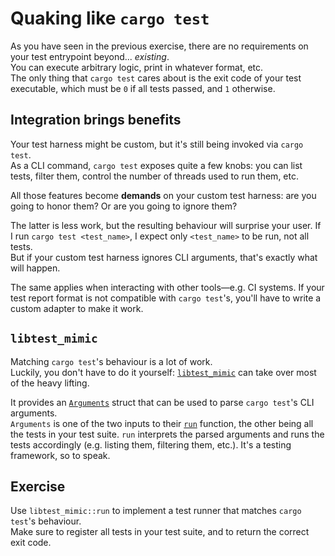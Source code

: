 # Quaking like `cargo test`

As you have seen in the previous exercise, there are no requirements on your test
entrypoint beyond... _existing_.  
You can execute arbitrary logic, print in whatever format, etc.  
The only thing that `cargo test` cares about is the exit code of your test executable,
which must be `0` if all tests passed, and `1` otherwise.

## Integration brings benefits

Your test harness might be custom, but it's still being invoked via `cargo test`.  
As a CLI command, `cargo test` exposes quite a few knobs: you can list tests, filter them,
control the number of threads used to run them, etc.  

All those features become **demands** on your custom test harness: are you going to 
honor them? Or are you going to ignore them?

The latter is less work, but the resulting behaviour will surprise your user. 
If I run `cargo test <test_name>`, I expect only `<test_name>` to be run, not all tests.  
But if your custom test harness ignores CLI arguments, that's exactly what will happen.

The same applies when interacting with other tools—e.g. CI systems. If your test
report format is not compatible with `cargo test`'s, you'll have to write a custom
adapter to make it work.

## `libtest_mimic`

Matching `cargo test`'s behaviour is a lot of work.  
Luckily, you don't have to do it yourself: [`libtest_mimic`](https://docs.rs/libtest-mimic) 
can take over most of the heavy lifting.

It provides an [`Arguments`](https://docs.rs/libtest-mimic/latest/libtest_mimic/struct.Arguments.html)
struct that can be used to parse `cargo test`'s CLI arguments.  
`Arguments` is one of the two inputs to their [`run`](https://docs.rs/libtest-mimic/latest/libtest_mimic/fn.run.html) 
function, the other being all the tests in your test suite. 
`run` interprets the parsed arguments and runs the tests accordingly (e.g. listing them,
filtering them, etc.). It's a testing framework, so to speak.

## Exercise

Use `libtest_mimic::run` to implement a test runner that matches `cargo test`'s behaviour.  
Make sure to register all tests in your test suite, and to return the correct exit code.
